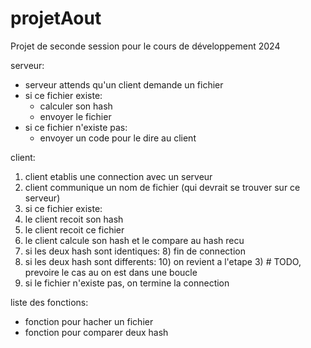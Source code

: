 # projetAout
Projet de seconde session pour le cours de développement 2024


serveur:
- serveur attends qu'un client demande un fichier
- si ce fichier existe:
  - calculer son hash
  - envoyer le fichier
- si ce fichier n'existe pas:
  - envoyer un code pour le dire au client

client:
1) client etablis une connection avec un serveur
2) client communique un nom de fichier (qui devrait se trouver sur ce serveur)
3) si ce fichier existe:
  4) le client recoit son hash
  5) le client recoit ce fichier
  6) le client calcule son hash et le compare au hash recu
  7) si les deux hash sont identiques:
    8) fin de connection
  9) si les deux hash sont differents:
    10) on revient a l'etape 3) # TODO, prevoire le cas au on est dans une boucle
11) si le fichier n'existe pas, on termine la connection


liste des fonctions:
- fonction pour hacher un fichier
- fonction pour comparer deux hash